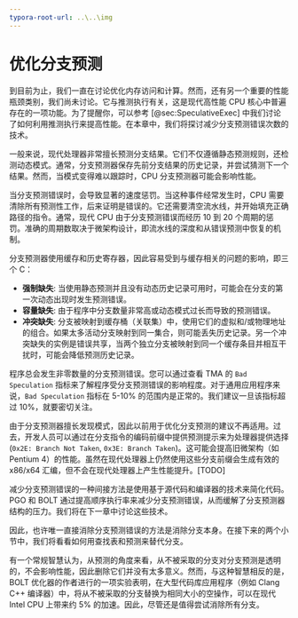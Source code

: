 ```yaml
---
typora-root-url: ..\..\img
---
```


# 优化分支预测

到目前为止，我们一直在讨论优化内存访问和计算。然而，还有另一个重要的性能瓶颈类别，我们尚未讨论。它与推测执行有关，这是现代高性能 CPU 核心中普遍存在的一项功能。为了提醒你，可以参考 [@sec:SpeculativeExec] 中我们讨论了如何利用推测执行来提高性能。在本章中，我们将探讨减少分支预测错误次数的技术。

一般来说，现代处理器非常擅长预测分支结果。它们不仅遵循静态预测规则，还检测动态模式。通常，分支预测器保存先前分支结果的历史记录，并尝试猜测下一个结果。然而，当模式变得难以跟踪时，CPU 分支预测器可能会影响性能。

当分支预测错误时，会导致显著的速度惩罚。当这种事件经常发生时，CPU 需要清除所有预测性工作，后来证明是错误的。它还需要清空流水线，并开始填充正确路径的指令。通常，现代 CPU 由于分支预测错误而经历 10 到 20 个周期的惩罚。准确的周期数取决于微架构设计，即流水线的深度和从错误预测中恢复的机制。

分支预测器使用缓存和历史寄存器，因此容易受到与缓存相关的问题的影响，即三个 C：

- **强制缺失**: 当使用静态预测并且没有动态历史记录可用时，可能会在分支的第一次动态出现时发生预测错误。
- **容量缺失**: 由于程序中分支数量非常高或动态模式过长而导致的预测错误。
- **冲突缺失**: 分支被映射到缓存桶（关联集）中，使用它们的虚拟和/或物理地址的组合。如果太多活动分支映射到同一集合，则可能丢失历史记录。另一个冲突缺失的实例是错误共享，当两个独立分支被映射到同一个缓存条目并相互干扰时，可能会降低预测历史记录。

程序总会发生非零数量的分支预测错误。您可以通过查看 TMA 的 `Bad Speculation` 指标来了解程序受分支预测错误的影响程度。对于通用应用程序来说，`Bad Speculation` 指标在 5-10\% 的范围内是正常的。我们建议一旦该指标超过 10\%，就要密切关注。

由于分支预测器擅长发现模式，因此以前用于优化分支预测的建议不再适用。过去，开发人员可以通过在分支指令的编码前缀中提供预测提示来为处理器提供选择 (`0x2E: Branch Not Taken`, `0x3E: Branch Taken`)。这可能会提高旧微架构（如 Pentium 4）的性能。虽然在现代处理器上仍然使用这些分支前缀会生成有效的 x86/x64 汇编，但不会在现代处理器上产生性能提升。[TODO]

减少分支预测错误的一种间接方法是使用基于源代码和编译器的技术来简化代码。PGO 和 BOLT 通过提高顺序执行率来减少分支预测错误，从而缓解了分支预测器结构的压力。我们将在下一章中讨论这些技术。

因此，也许唯一直接消除分支预测错误的方法是消除分支本身。在接下来的两个小节中，我们将看看如何用查找表和预测来替代分支。

有一个常规智慧认为，从预测的角度来看，从不被采取的分支对分支预测是透明的，不会影响性能，因此删除它们并没有太多意义。然而，与这种智慧相反的是，BOLT 优化器的作者进行的一项实验表明，在大型代码库应用程序（例如 Clang C++ 编译器）中，将从不被采取的分支替换为相同大小的空操作，可以在现代 Intel CPU 上带来约 5\% 的加速。因此，尽管还是值得尝试消除所有分支。